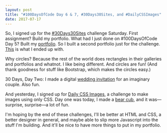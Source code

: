 ```yaml
---
layout: post
title: "#100DaysOfCode Day 6 & 7, #30Days30Sites, and #DailyCSSImages"
date: 2017-07-17
---
```


So, I signed up for the [#30Days30Sites](https://www.subscribepage.com/30days30sites) challenge Saturday. First assignment? Build my portfolio. What had I just done on #100DaysOfCode Day 5? Built my [portfolio](/portfolio). So I built a second portfolio just for the challenge. [This](/portfolio/30Days30Sites) is what I ended up with.

Why circles? Because the rest of the world does rectangles in their galleries and portfolios and whatnot. I like being different. And circles are fun! (And thank goodness for stuff like Bootstrap, which makes the circles easy.)

30 Days, Day Two: I made a digital [wedding invitation](/portfolio/30Days30Sites/day02.html) for an imaginary couple. Also fun.

And yesterday, I signed up for [Daily CSS Images](http://dailycssimages.com/), a challenge to make images using only CSS. Day one was today, I made a [bear cub](/portfolio/DailyCSSImages/day01bearcub.html), and it was&mdash;surprise, surprise&mdash;a lot of fun.

I'm hoping by the end of these challenges, I'll be better at HTML and CSS, a better designer in general, and maybe able to slip more Javascript into the stuff I'm building. And it'll be nice to have more things to put in my portfolio.